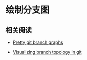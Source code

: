 
# 绘制分支图

## 相关阅读

* [Pretty git branch graphs](https://stackoverflow.com/questions/1057564/pretty-git-branch-graphs)

* [Visualizing branch topology in git](https://stackoverflow.com/questions/1838873/visualizing-branch-topology-in-git)